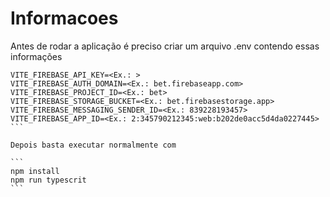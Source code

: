 # Informacoes

Antes de rodar a aplicação é preciso criar um arquivo .env contendo essas informações

````
VITE_FIREBASE_API_KEY=<Ex.: >
VITE_FIREBASE_AUTH_DOMAIN=<Ex.: bet.firebaseapp.com>
VITE_FIREBASE_PROJECT_ID=<Ex.: bet>
VITE_FIREBASE_STORAGE_BUCKET=<Ex.: bet.firebasestorage.app>
VITE_FIREBASE_MESSAGING_SENDER_ID=<Ex.: 839228193457>
VITE_FIREBASE_APP_ID=<Ex.: 2:345790212345:web:b202de0acc5d4da0227445>
```

Depois basta executar normalmente com 

```
npm install
npm run typescrit
```